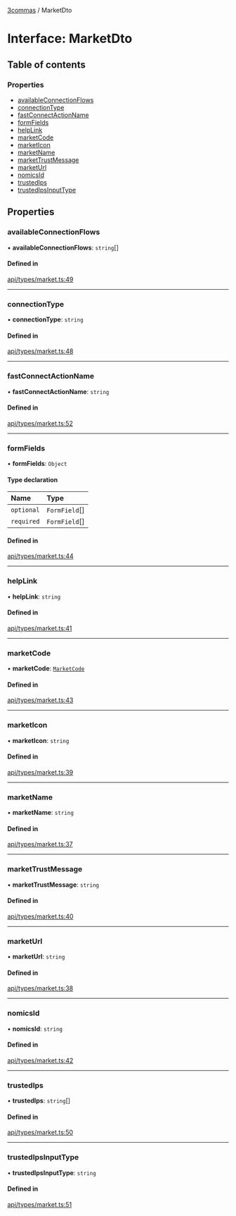 [3commas](../README.md) / MarketDto

# Interface: MarketDto

## Table of contents

### Properties

- [availableConnectionFlows](MarketDto.md#availableconnectionflows)
- [connectionType](MarketDto.md#connectiontype)
- [fastConnectActionName](MarketDto.md#fastconnectactionname)
- [formFields](MarketDto.md#formfields)
- [helpLink](MarketDto.md#helplink)
- [marketCode](MarketDto.md#marketcode)
- [marketIcon](MarketDto.md#marketicon)
- [marketName](MarketDto.md#marketname)
- [marketTrustMessage](MarketDto.md#markettrustmessage)
- [marketUrl](MarketDto.md#marketurl)
- [nomicsId](MarketDto.md#nomicsid)
- [trustedIps](MarketDto.md#trustedips)
- [trustedIpsInputType](MarketDto.md#trustedipsinputtype)

## Properties

### availableConnectionFlows

• **availableConnectionFlows**: `string`[]

#### Defined in

[api/types/market.ts:49](https://github.com/ozum/3commas/blob/3d2d741/src/api/types/market.ts#L49)

---

### connectionType

• **connectionType**: `string`

#### Defined in

[api/types/market.ts:48](https://github.com/ozum/3commas/blob/3d2d741/src/api/types/market.ts#L48)

---

### fastConnectActionName

• **fastConnectActionName**: `string`

#### Defined in

[api/types/market.ts:52](https://github.com/ozum/3commas/blob/3d2d741/src/api/types/market.ts#L52)

---

### formFields

• **formFields**: `Object`

#### Type declaration

| Name       | Type          |
| :--------- | :------------ |
| `optional` | `FormField`[] |
| `required` | `FormField`[] |

#### Defined in

[api/types/market.ts:44](https://github.com/ozum/3commas/blob/3d2d741/src/api/types/market.ts#L44)

---

### helpLink

• **helpLink**: `string`

#### Defined in

[api/types/market.ts:41](https://github.com/ozum/3commas/blob/3d2d741/src/api/types/market.ts#L41)

---

### marketCode

• **marketCode**: [`MarketCode`](../README.md#marketcode)

#### Defined in

[api/types/market.ts:43](https://github.com/ozum/3commas/blob/3d2d741/src/api/types/market.ts#L43)

---

### marketIcon

• **marketIcon**: `string`

#### Defined in

[api/types/market.ts:39](https://github.com/ozum/3commas/blob/3d2d741/src/api/types/market.ts#L39)

---

### marketName

• **marketName**: `string`

#### Defined in

[api/types/market.ts:37](https://github.com/ozum/3commas/blob/3d2d741/src/api/types/market.ts#L37)

---

### marketTrustMessage

• **marketTrustMessage**: `string`

#### Defined in

[api/types/market.ts:40](https://github.com/ozum/3commas/blob/3d2d741/src/api/types/market.ts#L40)

---

### marketUrl

• **marketUrl**: `string`

#### Defined in

[api/types/market.ts:38](https://github.com/ozum/3commas/blob/3d2d741/src/api/types/market.ts#L38)

---

### nomicsId

• **nomicsId**: `string`

#### Defined in

[api/types/market.ts:42](https://github.com/ozum/3commas/blob/3d2d741/src/api/types/market.ts#L42)

---

### trustedIps

• **trustedIps**: `string`[]

#### Defined in

[api/types/market.ts:50](https://github.com/ozum/3commas/blob/3d2d741/src/api/types/market.ts#L50)

---

### trustedIpsInputType

• **trustedIpsInputType**: `string`

#### Defined in

[api/types/market.ts:51](https://github.com/ozum/3commas/blob/3d2d741/src/api/types/market.ts#L51)
